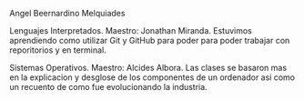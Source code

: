 Angel Beernardino Melquiades

Lenguajes Interpretados.
Maestro: Jonathan Miranda.
Estuvimos aprendiendo como utilizar Git y GitHub para poder para poder trabajar con reporitorios y en terminal.

Sistemas Operativos.
Maestro: Alcides Albora.
Las clases se basaron mas en la explicacion y desglose de los componentes de un ordenador asi como un recuento de como fue evolucionando la industria.

